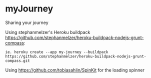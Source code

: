 myJourney
=========

Sharing your journey

Using stephanmelzer's Heroku buildpack https://github.com/stephanmelzer/heroku-buildpack-nodejs-grunt-compass:

    ie. heroku create --app my-journey --buildpack https://github.com/stephanmelzer/heroku-buildpack-nodejs-grunt-compass.git

Using https://github.com/tobiasahlin/SpinKit for the loading spinner